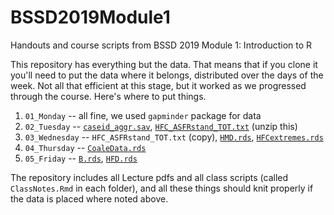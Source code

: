 # BSSD2019Module1
Handouts and course scripts from BSSD 2019 Module 1: Introduction to R

This repository has everything but the data. That means that if you clone it you'll need to put the data where it belongs, distributed over the days of the week. Not all that efficient at this stage, but it worked as we progressed through the course. Here's where to put things.

1. `01_Monday` -- all fine, we used `gapminder` package for data
2. `02_Tuesday` -- [`caseid_aggr.sav`](https://drive.google.com/open?id=1AibPQP8plaGv0MaRwOJqqOg2LR6wXqK0), [`HFC_ASFRstand_TOT.txt`](https://www.fertilitydata.org/data/HFC/HFC_ASFRstand_TOT.zip) (unzip this)
3. `03_Wednesday` -- `HFC_ASFRstand_TOT.txt` (copy), [`HMD.rds`](https://drive.google.com/file/d/1Rc5Vb14DSglxyZ2xPaVEmEpiSCoKuC), [`HFCextremes.rds`](https://drive.google.com/file/d/1IvAMTM83Hk1VkeVxxKVGdbqDbDGawakO)
4. `04_Thursday` -- [`CoaleData.rds`](https://drive.google.com/file/d/1i5I8xSI9Ec3TnhVJEqqYLJCTOE9-ZmKv)
5. `05_Friday` -- [`B.rds`](https://drive.google.com/file/d/1B5D10GGI2OQD1_6mcRzG_WZQ3Sj6TRpQ), [`HFD.rds`](https://drive.google.com/file/d/1NFbJsXr_UexkodulMJX5F5jAzm1Yn3Kv)

The repository includes all Lecture pdfs and all class scripts (called `ClassNotes.Rmd` in each folder), and all these things should knit properly if the data is placed where noted above.

